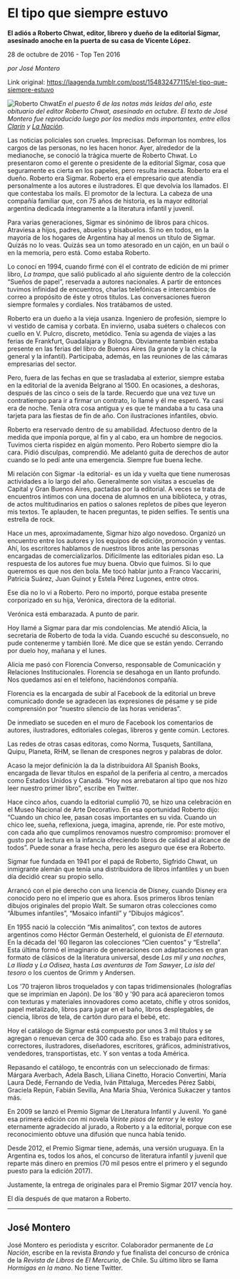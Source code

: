# El tipo que siempre estuvo

**El adiós a Roberto Chwat, editor, librero y dueño de la editorial Sigmar, asesinado anoche en la puerta de su casa de Vicente López.**

28 de octubre de 2016 - Top Ten 2016

_por José Montero_

Link original: https://laagenda.tumblr.com/post/154832477115/el-tipo-que-siempre-estuvo

![Roberto Chwat](https://64.media.tumblr.com/bd7d0853778f771065d4974790f207da/tumblr_inline_pk0oofPV4H1t6q87u_500.jpg)*En el puesto 6 de las notas más leídas del año, este obituario del editor Roberto Chwat, asesinado en octubre. El texto de José Montero fue reproducido luego por los medios más importantes, entre ellos [Clarín](http://www.clarin.com/policiales/emotiva-despedida-escritor-asesinado-Olivos_0_1677432261.html) y [La Nación](http://www.lanacion.com.ar/1951587-emotiva-despedida-al-dueno-de-la-editorial-sigmar-roberto-chwat-era-el-promotor-de-la-lectura).*

Las noticias policiales son crueles. Imprecisas. Deforman los nombres, los cargos de las personas, no les hacen honor. Ayer, alrededor de la medianoche, se conoció la trágica muerte de Roberto Chwat. Lo presentaron como el gerente o presidente de la editorial Sigmar, cosa que seguramente es cierta en los papeles, pero resulta inexacta. Roberto era el dueño. Roberto era Sigmar. Roberto era el empresario que atendía personalmente a los autores e ilustradores. El que devolvía los llamados. El que contestaba los mails. El promotor de la lectura. La cabeza de una compañía familiar que, con 75 años de historia, es la mayor editorial argentina dedicada íntegramente a la literatura infantil y juvenil.

Para varias generaciones, Sigmar es sinónimo de libros para chicos. Atraviesa a hijos, padres, abuelos y bisabuelos. Si no en todos, en la mayoría de los hogares de Argentina hay al menos un título de Sigmar. Quizás no lo veas. Quizás sea un tomo atesorado en un cajón, en un baúl o en la memoria, pero está. Como estaba Roberto.

Lo conocí en 1994, cuando firmé con él el contrato de edición de mi primer libro, *La trampa*, que salió publicado al año siguiente dentro de la colección “Sueños de papel”, reservada a autores nacionales. A partir de entonces tuvimos infinidad de encuentros, charlas telefónicas e intercambios de correo a propósito de éste y otros títulos. Las conversaciones fueron siempre formales y cordiales. Nos tratábamos de usted.

Roberto era un dueño a la vieja usanza. Ingeniero de profesión, siempre lo vi vestido de camisa y corbata. En invierno, usaba suéters o chalecos con cuello en V. Pulcro, discreto, metódico. Tenía su agenda de viajes a las ferias de Frankfurt, Guadalajara y Bologna. Obviamente también estaba presente en las ferias del libro de Buenos Aires (la grande y la chica; la general y la infantil). Participaba, además, en las reuniones de las cámaras empresarias del sector.

Pero, fuera de las fechas en que se trasladaba al exterior, siempre estaba en la editorial de la avenida Belgrano al 1500. En ocasiones, a deshoras, después de las cinco o seis de la tarde. Recuerdo que una vez tuve un contratiempo para ir a firmar un contrato, lo llamé y él me esperó. Ya casi era de noche. Tenía otra cosa antigua y es que te mandaba a tu casa una tarjeta para las fiestas de fin de año. Con ilustraciones infantiles, obvio.

Roberto era reservado dentro de su amabilidad. Afectuoso dentro de la medida que imponía porque, al fin y al cabo, era un hombre de negocios. Tuvimos cierta rispidez en algún momento. Pero Roberto siempre dio la cara. Pidió disculpas, comprendió. Me adelantó guita de derechos de autor cuando se lo pedí ante una emergencia. Siempre fue buena leche.

Mi relación con Sigmar -la editorial- es un ida y vuelta que tiene numerosas actividades a lo largo del año. Generalmente son visitas a escuelas de Capital y Gran Buenos Aires, pactadas por la editorial. A veces se trata de encuentros íntimos con una docena de alumnos en una biblioteca, y otras, de actos multitudinarios en patios o salones repletos de pibes que leyeron mis textos. Te aplauden, te hacen preguntas, te piden selfies. Te sentís una estrella de rock.

Hace un mes, aproximadamente, Sigmar hizo algo novedoso. Organizó un encuentro entre los autores y los equipos de edición, promoción y ventas. Ahí, los escritores hablamos de nuestros libros ante las personas encargadas de comercializarlos. Difícilmente las editoriales pidan eso. La respuesta de los autores fue muy buena. Obvio que fuimos. Si lo que queremos es que nos den bola. Me tocó hablar junto a Franco Vaccarini, Patricia Suárez, Juan Guinot y Estela Pérez Lugones, entre otros.

Ese día no lo vi a Roberto. Pero no importó, porque estaba presente corporizado en su hija, Verónica, directora de la editorial.

Verónica está embarazada. A punto de parir.

Hoy llamé a Sigmar para dar mis condolencias. Me atendió Alicia, la secretaria de Roberto de toda la vida. Cuando escuché su desconsuelo, no pude contenerme y también lloré. Me dice que se están yendo. Cerrando por duelo hoy, mañana y el lunes.

Alicia me pasó con Florencia Converso, responsable de Comunicación y Relaciones Institucionales. Florencia se desahoga en un llanto profundo. Nos quedamos así en el teléfono, haciéndonos compañía.

Florencia es la encargada de subir al Facebook de la editorial un breve comunicado donde se agradecen las expresiones de pésame y se pide comprensión por “nuestro silencio de las horas venideras”.

De inmediato se suceden en el muro de Facebook los comentarios de autores, ilustradores, editoriales colegas, libreros y gente común. Lectores.

Las redes de otras casas editoras, como Norma, Tusquets, Santillana, Quipu, Planeta, RHM, se llenan de crespones negros y palabras de dolor.

Acaso la mejor definición la da la distribuidora All Spanish Books, encargada de llevar títulos en español de la periferia al centro, a mercados como Estados Unidos y Canadá. “Hoy nos arrebataron al tipo que nos hizo leer nuestro primer libro”, escribe en Twitter.

Hace cinco años, cuando la editorial cumplió 70, se hizo una celebración en el Museo Nacional de Arte Decorativo. En esa oportunidad Roberto dijo: “Cuando un chico lee, pasan cosas importantes en su vida. Cuando un chico lee, sueña, reflexiona, juega, imagina, aprende, ríe. Por este motivo, con cada año que cumplimos renovamos nuestro compromiso: promover el gusto por la lectura en la infancia ofreciendo libros de calidad al alcance de todos”. Puede sonar a frase hecha, pero les aseguro que ése era Roberto.

Sigmar fue fundada en 1941 por el papá de Roberto, Sigfrido Chwat, un inmigrante alemán que tenía una distribuidora de libros infantiles y un buen día decidió crear su propio sello.

Arrancó con el pie derecho con una licencia de Disney, cuando Disney era conocido pero no el imperio que es ahora. Esos primeros libros tenían dibujos originales del propio Walt. Se sumaron otras colecciones como “Álbumes infantiles”, “Mosaico infantil” y “Dibujos mágicos”.

En 1955 nació la colección “Mis animalitos”, con textos de autores argentinos como Héctor Germán Oesterheld, el guionista de *El eternauta*. En la década del ‘60 llegaron las colecciones “Cien cuentos” y “Estrella”. Esta última formó el imaginario de generaciones con adaptaciones en gran formato de clásicos de la literatura universal, desde *Las mil y una noches*, *La Ilíada* y *La Odisea*, hasta *Las aventuras de Tom Sawyer*, *La isla del tesoro* o los cuentos de Grimm y Andersen.

Los '70 trajeron libros troquelados y con tapas tridimensionales (holografías que se imprimían en Japón). De los '80 y '90 para acá aparecieron tomos con texturas y materiales innovadores como acetato, chifle y otros sonidos, papel metalizado, libros para jugar en el baño, libros desplegables, de ciencia, libros de tela, de cartón duro para el bebé, etc.

Hoy el catálogo de Sigmar está compuesto por unos 3 mil títulos y se agregan o renuevan cerca de 300 cada año. Eso es trabajo para editores, correctores, ilustradores, diseñadores, escritores, gráficos, administrativos, vendedores, transportistas, etc. Y son ventas a toda América.

Repasando el catálogo, te encontrás con un seleccionado de firmas: Márgara Averbach, Adela Basch, Liliana Cinetto, Horacio Convertini, María Laura Dedé, Fernando de Vedia, Iván Pittaluga, Mercedes Pérez Sabbi, Graciela Repún, Fabián Sevilla, Ana María Shúa, Verónica Sukaczer y tantos más.

En 2009 se lanzó el Premio Sigmar de Literatura Infantil y Juvenil. Yo gané esa primera edición con mi novela *Veinte pisos de terror* y le estoy eternamente agradecido al jurado, a Roberto y a la editorial, porque con ese reconocimiento obtuve una difusión que nunca había tenido.

Desde 2012, el Premio Sigmar tiene, además, una versión uruguaya. En la Argentina es, todos los años, el concurso de literatura infantil y juvenil que reparte más dinero en premios (70 mil pesos entre el primero y el segundo puesto para la edición 2017).

Justamente, la entrega de originales para el Premio Sigmar 2017 vencía hoy.

El día después de que mataron a Roberto.

  




---

 José Montero
-------------

 José Montero es periodista y escritor. Colaborador permanente de *La Nación*, escribe en la revista *Brando* y fue finalista del concurso de crónica de la *Revista de Libros* de *El Mercurio*, de Chile. Su último libro se llama *Hormigas en la mano*. No tiene Twitter. 

